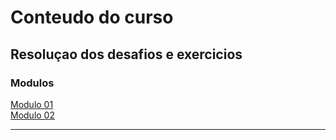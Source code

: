 # Conteudo do curso

## Resoluçao dos desafios e exercicios  

### Modulos

[Modulo 01](modulo01/modulo01.md)  
[Modulo 02](modulo02/modulo02.md)  

---
